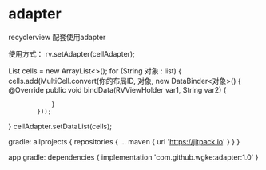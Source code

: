 # adapter
recyclerview 配套使用adapter

使用方式：
rv.setAdapter(cellAdapter);

List<Cell> cells = new ArrayList<>();
for (String 对象 : list) {
            cells.add(MultiCell.convert(你的布局ID, 对象, new DataBinder<对象>() {
                @Override
                public void bindData(RVViewHolder var1, String var2) {

                }
            }));
}
cellAdapter.setDataList(cells);

gradle:
allprojects {
		repositories {
			...
			maven { url 'https://jitpack.io' }
		}
	}

app gradle:
dependencies {
	        implementation 'com.github.wgke:adapter:1.0'
	}
